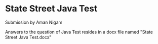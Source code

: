 # State Street Java Test

Submission by Aman Nigam

Answers to the question of Java Test resides in a docx file named "State Street Java Test.docx"
